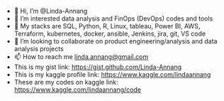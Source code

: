 - 👋 Hi, I’m @Linda-Annang
- 👀 I’m interested data analysis and FinOps (DevOps) codes and tools
- 🌱 My stacks are SQL, Python, R, Linux, tableau, Power BI, AWS, Terraform, kubernetes, docker, ansible, Jenkins, jira, git, VS code 
- 💞️ I’m looking to collaborate on product engineering/analysis and data analysis projects
- 📫 How to reach me linda.annang@gmail.com
- This is my gist link: https://gist.github.com/Linda-Annang
- This is my kaggle profile link: https://www.kaggle.com/lindaannang
- These are my codes on kaggle link: https://www.kaggle.com/lindaannang/code

<!---
Linda-Annang/Linda-Annang is a ✨ special ✨ repository because its `README.md` (this file) appears on your GitHub profile.
You can click the Preview link to take a look at your changes.
--->

